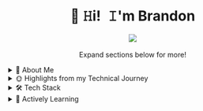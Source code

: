 <h1 align="center" title="Welcome to my GitHub profile!">👋 𝙷i! 𝙸'm Brandon</h1>


<p align="center">
    <a href="https://www.linkedin.com/in/brandon-abbott-22352597/" title="LinkedIn - Brandon Abbott"><img src="https://img.shields.io/badge/Brandon_Abbott-0072b1?style=flat&logo=LinkedIn&logoColor=white" /></a>
</p>

<p align="center"> Expand sections below for more!</p>

<details>
<summary>🚀 About Me</summary>
<p>
<img align="right" width="225" src="./assets/brandon_profile.JPG" alt="Brandon Abbott" />

<blockquote>

I am a software engineer based in Saint Paul, MN, with a passion for writing efficient code and fostering team success. With over a decade of professional experience since 2010, I specialize in designing robust architectures, implementing DevOps best practices, and continuously improving my skills. I have a strong commitment to writing high-quality code and collaborating with others to achieve optimal results.

Outside of work, I maintain a small homelab to practice and explore new technologies.  I've been using Ansible to manage my infrastructure via the repository [`home-playbooks`](https://github.com/pbabbott/home-playbooks).  Within this infra and hosted services, my custom web apps live are managed by the monorepo: [`home-web-apps`](https://github.com/pbabbott/home-web-apps). These experiences have not only improved my technical skills but also taught me valuable lessons in project management and system scalability.

When I'm not at the keyboard, I enjoy connecting with family, playing video games, and cooking. I moved back home to Seattle with my wife Marie in 2016 to be closer to my family and then to Saint Paul, MN, in 2023 to live closer to Marie's family after having two children. In my free time, I love playing factory-simulation games like Satisfactory, Factorio, & Dyson Sphere Program, which fuel my creativity and problem-solving skills. I also enjoy shooters like Call of Duty, Halo, & Battlefield, to stay connected with my hometown friends. Cooking Mexican and Korean cuisine is another passion of mine, as I find joy in sharing great food and connecting with others. At my groom's party just before my wedding, I cooked a Mexican feast for nearly 35 guests - a memorable experience that highlights my love for both cooking and bringing people together.

</blockquote>
</p>
</details>

<details>
<summary>🌞 Highlights from my Technical Journey</summary>

- **2001** - 7th grade computer class - I learned Visual Basic and ASP.NET to build an app to help my computer teacher track coffee sales for his students
- **2010** - Completed a summer internship at the University of Maine working with a super computer via "Research Experience for Undergraduates (REU)" put on by the US "National Science Foundation (NSF)"
- **2012** - Graduated from the University of Denver with my degree in Computer Science - I loved taking so many computer classes I wound up with double the credits required for the major.
- **2012** - Over a 3 year partnership with the CTO of [Dealer360](https://dlr360.com/) we built the company's flagship product: [Analytics](https://dlr360.com/products/analytics/) among other solutions.
- **2017** - Had a ton of fun with [High Seas Consulting](https://highseas.com/) building software and forming technical strategy across a series of projects.  
  - Case studies & cool projects I worked on: 
  - [Paragon](https://highseas.com/case-studies/paragon) | [DASH Operational Tool](https://highseas.com/case-studies/dash-operational-tool) | [DASH Marketing Tool](https://highseas.com/case-studies/dash-marketing) | [Terrane](https://highseas.com/case-studies/terrane)
- **2019** - Joined Starbucks a Senior Full Stack Web Engineer and started construction on a greenfield opportunity building an internally-facing web portal to streamline access to enterprise data following open-source philosophies.
- **2021** - Developed the back-end API and supporting Azure infrastructure to support a successful launch of the [Vaccine Locator](https://vaccinelocator.doh.wa.gov/) for the Washington State Department of Health.
  - This application helped over 3.2 million people in Washington find a vaccine in the height of COVID
  - Our infrastructure scaled to the demand of 200k searches/hour after Governor Inslee announced the launch of the tool [on the news](https://youtu.be/jcU-TSjKB5w?si=mlK_HOhKTpbYKDAZ)

</details>

<details>
<summary>🛠️ Tech Stack</summary>
<p>
These are the technologies I know really well and have used professionally:

</p>

| **Category** | **Technologies** |
| - | - |
**Frontend** | [![React](https://img.shields.io/static/v1?label=&message=React&color=61DAFB&logo=react&logoColor=FFFFFF)](https://reactjs.org/) [![Material UI](https://img.shields.io/badge/Material_UI-%23007fff?style=flat&logo=mui&logoColor=ffffff)](https://mui.com/material-ui/) [![Storybook](https://img.shields.io/badge/Storybook-F74581?style=flat&logo=storybook&logoColor=ffffff)](https://storybook.js.org/) [![HTML5](https://img.shields.io/badge/HTML5-fff?logo=HTML5)](https://developer.mozilla.org/en-US/docs/Glossary/HTML5) [![Bootstrap](https://img.shields.io/badge/Bootstrap-6D2BF1?logo=bootstrap)](https://getbootstrap.com/) [![Jquery](https://img.shields.io/badge/jQuery-0769AD?logo=jquery)](https://jquery.com/)
| **APIs & Services** | [![GraphQL](https://img.shields.io/badge/GraphQL-E535AB?logo=graphql)](https://graphql.org/) [![Express JS](https://img.shields.io/badge/Express_JS-8BBF3F?logo=express)](https://expressjs.com/) [![Swagger](https://img.shields.io/badge/Swagger-8BBF3F?logo=swagger)](https://swagger.io/) [![ASP.NET MVC](https://img.shields.io/badge/ASP.NET_MVC-9780e5?style=flat&logo=.net&logoColor=ffffff)](https://dotnet.microsoft.com/en-us/apps/aspnet/mvc) [![WCF](https://img.shields.io/badge/WCF-%239780e5?style=flat&logo=microsoft&logoColor=ffffff)](https://learn.microsoft.com/en-us/dotnet/framework/wcf/whats-wcf) 
**Languages** | [![TypeScript](https://img.shields.io/static/v1?label=&message=TypeScript&color=3178C6&logo=typescript&logoColor=FFFFFF)](https://www.typescriptlang.org/) [![JavaScript](https://img.shields.io/static/v1?label=&message=JavaScript&color=F7DF1E&logo=javascript&logoColor=FFFFFF)](https://www.javascript.com/) [![Node.js](https://img.shields.io/static/v1?label=&message=Node.js&color=339933&logo=nodedotjs&logoColor=FFFFFF)](https://nodejs.org/) [![C#](https://img.shields.io/badge/C%23-9780e5?style=flat&logo=.net&logoColor=ffffff)](https://dotnet.microsoft.com/en-us/languages/csharp) [![.NET Core](https://img.shields.io/badge/.NET_Core-9780e5?style=flat&logo=.net&logoColor=ffffff)](https://learn.microsoft.com/en-us/dotnet/core/introduction) <br /> [![Python](https://img.shields.io/badge/Python-3776AB?logo=python&logoColor=fff)](https://www.python.org/) [![C](https://img.shields.io/badge/C-3947AD?style=flat&logo=C&logoColor=ffffff)](https://en.wikipedia.org/wiki/C_(programming_language)) [![Java](https://img.shields.io/badge/Java-%233a75b0?style=flat&logo=oracle&logoColor=ffffff)](https://www.java.com) 
**Cloud** | [![Azure](https://img.shields.io/static/v1?label=&message=Azure&color=0078D4&logo=microsoftazure&logoColor=FFFFFF)](https://azure.microsoft.com/) [![Heroku](https://img.shields.io/static/v1?label=&message=Heroku&color=430098&logo=heroku&logoColor=FFFFFF)](https://heroku.com/)
**DevOps** | [![Docker](https://img.shields.io/static/v1?label=&message=Docker&color=2496ED&logo=docker&logoColor=FFFFFF)](https://docker.com/) [![Kubernetes](https://img.shields.io/badge/Kubernetes-326CE5?style=flat&logo=kubernetes&logoColor=ffffff)](https://kubernetes.io/) [![Helm](https://img.shields.io/badge/Helm-326CE5?style=flat&logo=helm&logoColor=ffffff)](https://helm.sh/) [![Ansible](https://img.shields.io/static/v1?label=&message=Ansible&color=EE0000&logo=ansible&logoColor=FFFFFF)](https://www.ansible.com/) [![Git](https://img.shields.io/badge/git-F1F0E8?logo=git)](https://git-scm.com/) <br /> [![Azure DevOps](https://img.shields.io/badge/Azure_DevOps-0078D4?style=flat&logo=azuredevops&logoColor=ffffff)](https://azure.microsoft.com/en-us/products/devops) [![GitHub](https://img.shields.io/badge/GitHub-000?style=flat&logo=github&logoColor=ffffff)](https://github.com) [![GitHub Actions](https://img.shields.io/badge/GitHub_Actions-000000?style=flat&logo=githubactions&logoColor=ffffff)](https://docs.github.com/en/actions) [![Jenkins](https://img.shields.io/badge/Jenkins-F7F7F7?logo=jenkins)](https://www.jenkins.io/) [![AppVeyor](https://img.shields.io/badge/AppVeyor-fff?logo=appveyor)](https://www.appveyor.com/) <br />[![Datadog](https://img.shields.io/badge/Datadog-612BA5?style=flat&logo=datadog&logoColor=ffffff)](https://www.datadoghq.com/) [![NX](https://img.shields.io/badge/NX-143055?logo=nx&logoColor=fff)](https://nx.dev/) [![Helmfile](https://img.shields.io/badge/Helmfile-326CE5?style=flat&logo=helm&logoColor=ffffff)](https://helmfile.readthedocs.io/en/latest/) [![Garden](https://img.shields.io/badge/garden.io-00C9B6?logo=kubernetes&logoColor=fff)](https://garden.io/)
**Testing** | [![Jest](https://img.shields.io/static/v1?label=&message=Jest&color=C21325&logo=jest&logoColor=FFFFFF)](https://jestjs.io/) [![Mocha](https://img.shields.io/badge/Mocha-896446?style=flat&logo=mocha&logoColor=ffffff)](https://mochajs.org/) [![Chai](https://img.shields.io/badge/Chai-F7EED9?style=flat&logo=chai&logoColor=A40802)](https://www.chaijs.com/) [![Sinon](https://img.shields.io/badge/Sinon-9ACC9E?style=flat&logo=nodedotjs&logoColor=ffffff)](https://sinonjs.org/) [![Sinon](https://img.shields.io/badge/NUnit-9780e5?style=flat&logo=dotnet&logoColor=ffffff)](https://nunit.org/) 
**Databases** | [![SQL Server](https://img.shields.io/badge/SQL_Server-fff?logo=microsoftsqlserver&logoColor=f00)](https://www.microsoft.com/en-us/sql-server) [![MySQL](https://img.shields.io/badge/MySQL-4479A1?logo=mysql&logoColor=F29221)](https://www.mysql.com/) [![MongoDB](https://img.shields.io/badge/MongoDB-47A248?logo=mongodb&logoColor=fff)](https://www.mongodb.com/)
**Misc** | [![Ubuntu](https://img.shields.io/badge/Ubuntu-D64613?style=flat&logo=ubuntu&logoColor=ffffff)](https://releases.ubuntu.com/) [![Linux](https://img.shields.io/static/v1?label=&message=Linux&color=FCC624&logo=linux&logoColor=FFFFFF)](https://www.linux.org/) [![Bash](https://img.shields.io/static/v1?label=&message=Bash&color=4EAA25&logo=gnubash&logoColor=FFFFFF)](https://www.gnu.org/software/bash/) [![Markdown](https://img.shields.io/static/v1?label=&message=Markdown&color=000000&logo=markdown&logoColor=FFFFFF)](https://en.wikipedia.org/wiki/Markdown)
**Editors** | [![VS Code](https://img.shields.io/static/v1?label=&message=VS%20Code&color=007ACC&logo=visualstudiocode&logoColor=FFFFFF)](https://code.visualstudio.com/)  [![Vim](https://img.shields.io/static/v1?label=&message=Vim&color=019733&logo=vim&logoColor=FFFFFF)](https://www.vim.org/) [![EclipseIDE](https://img.shields.io/badge/Eclipse_IDE-2C2255?logo=eclipseide&logoColor=fff)](https://www.mongodb.com/) [![Visual Studio](https://img.shields.io/badge/Visual_Studio-5C2D91?logo=visualstudio&logoColor=fff)](https://visualstudio.microsoft.com/) [![SSMS](https://img.shields.io/badge/SSMS-fff?logo=microsoftsqlserver&logoColor=f00)](https://learn.microsoft.com/en-us/sql/ssms/sql-server-management-studio-ssms?view=sql-server-ver16)
</details>

<details>
<summary>📓 Actively Learning</summary>

These are technologies that I'm learning and practicing in my homelab or that I get a lot of exposure to at work.  I have not yet used these technologies professionally, but i'm actively digging in to gain holistic understanding.

- [![Tailwind](https://img.shields.io/badge/Tailwind-06B6D4?logo=tailwindcss&logoColor=fff)](https://tailwindcss.com/)
- [![Turborepo](https://img.shields.io/badge/Turbo_Repo-EF4444?logo=turborepo&logoColor=fff)](https://turbo.build/)
- [![Prometheus](https://img.shields.io/badge/Prometheus-E6522C?logo=prometheus&logoColor=fff)](https://prometheus.io/) [![Grafana](https://img.shields.io/badge/Grafana-F46800?logo=grafana&logoColor=fff)](https://grafana.com/) [![Loki](https://img.shields.io/badge/Loki-F46800?logo=grafana&logoColor=fff)](https://grafana.com/oss/loki/)
- [![Cypress](https://img.shields.io/badge/Cypress-69D3A7?logo=cypress&logoColor=fff)](https://www.cypress.io/)
- [![MicroK8s](https://img.shields.io/badge/MicroK8s-EA5421?logo=kubernetes&logoColor=fff)](https://microk8s.io/) [![ArgoCD](https://img.shields.io/badge/ArgoCD-EF7B4D?logo=argo&logoColor=fff)](https://argo-cd.readthedocs.io/en/stable/) [![Kustomize](https://img.shields.io/badge/Kustomize-326CE5?logo=kubernetes&logoColor=fff)](https://kustomize.io/) [![Terraform](https://img.shields.io/badge/Terraform-844FBA?logo=terraform&logoColor=fff)](https://www.terraform.io/) [![Skaffold](https://img.shields.io/badge/Skaffold-2AA2D6?style=flat&logo=skaffold&logoColor=ffffff)](https://skaffold.dev/) 
- [![Airflow](https://img.shields.io/badge/Apache_Airflow-017CEE?logo=apacheairflow&logoColor=fff)](https://airflow.apache.org/)  [![Apache Spark](https://img.shields.io/badge/Apache_Spark-E25A1C?logo=apachespark&logoColor=fff)](https://spark.apache.org/) [![Databricks](https://img.shields.io/badge/Databricks-FF3621?logo=databricks&logoColor=fff)](https://www.databricks.com/)
</details>